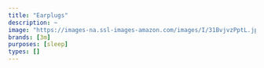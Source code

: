 ```yaml
---
title: "Earplugs"
description: ~
image: "https://images-na.ssl-images-amazon.com/images/I/31BvjvzPptL.jpg"
brands: [3m]
purposes: [sleep]
types: []
---
```

